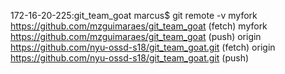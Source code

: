 172-16-20-225:git_team_goat marcus$ git remote -v
myfork	https://github.com/mzguimaraes/git_team_goat (fetch)
myfork	https://github.com/mzguimaraes/git_team_goat (push)
origin	https://github.com/nyu-ossd-s18/git_team_goat.git (fetch)
origin	https://github.com/nyu-ossd-s18/git_team_goat.git (push)


